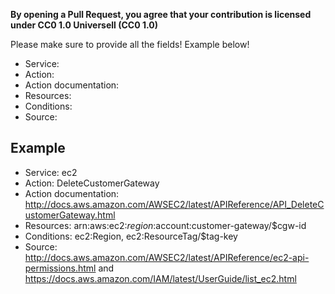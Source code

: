 **By opening a Pull Request, you agree that your contribution is licensed under CC0 1.0 Universell (CC0 1.0)**

Please make sure to provide all the fields! Example below!

* Service: 
* Action: 
* Action documentation: 
* Resources:
* Conditions: 
* Source: 

## Example

* Service: ec2
* Action: DeleteCustomerGateway
* Action documentation: http://docs.aws.amazon.com/AWSEC2/latest/APIReference/API_DeleteCustomerGateway.html
* Resources: arn:aws:ec2:$region:$account:customer-gateway/$cgw-id
* Conditions: ec2:Region, ec2:ResourceTag/$tag-key
* Source: http://docs.aws.amazon.com/AWSEC2/latest/APIReference/ec2-api-permissions.html and https://docs.aws.amazon.com/IAM/latest/UserGuide/list_ec2.html
